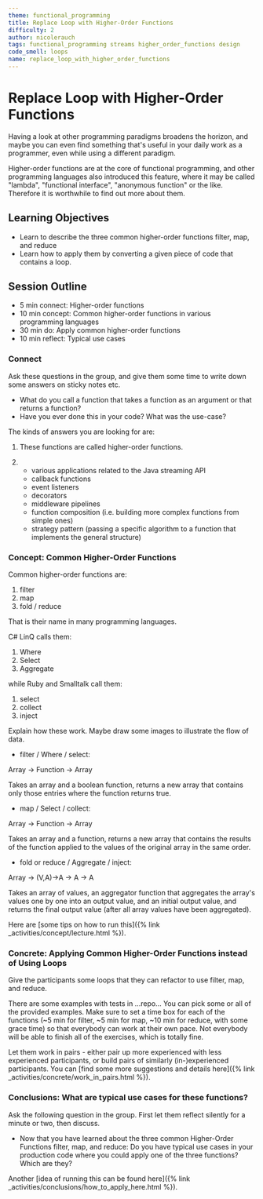 ```yaml
---
theme: functional_programming
title: Replace Loop with Higher-Order Functions
difficulty: 2
author: nicolerauch
tags: functional_programming streams higher_order_functions design
code_smell: loops
name: replace_loop_with_higher_order_functions
---
```


# Replace Loop with Higher-Order Functions

Having a look at other programming paradigms broadens the horizon, and maybe you can even find
something that's useful in your daily work as a programmer, even while using a different paradigm.

Higher-order functions are at the core of functional programming, and other programming languages
also introduced this feature, where it may be called "lambda", "functional interface", "anonymous function" or
the like. Therefore it is worthwhile to find out more about them.


## Learning Objectives

* Learn to describe the three common higher-order functions filter, map, and reduce
* Learn how to apply them by converting a given piece of code that contains a loop.

## Session Outline

* 5 min connect: Higher-order functions
* 10 min concept: Common higher-order functions in various programming languages
* 30 min do: Apply common higher-order functions
* 10 min reflect: Typical use cases

### Connect

Ask these questions in the group, and give them some time to write down some answers on sticky notes etc.

* What do you call a function that takes a function as an argument or that returns a function?
* Have you ever done this in your code? What was the use-case?


The kinds of answers you are looking for are:
1) These functions are called higher-order functions.

2) - various applications related to the Java streaming API
   - callback functions
   - event listeners
   - decorators
   - middleware pipelines
   - function composition (i.e. building more complex functions from simple ones)
   - strategy pattern (passing a specific algorithm to a function that implements the general structure)

### Concept: Common Higher-Order Functions

Common higher-order functions are:

1. filter
2. map
3. fold / reduce

That is their name in many programming languages.

C# LinQ calls them:

1. Where
2. Select
3. Aggregate

while Ruby and Smalltalk call them:

1. select
2. collect
3. inject

Explain how these work. Maybe draw some images to illustrate the flow of data.

* filter / Where / select:

Array -> Function -> Array

Takes an array and a boolean function, returns a new array that contains only those entries where the function returns true.

* map / Select / collect:

Array -> Function -> Array

Takes an array and a function, returns a new array that contains the results of the function applied to the values of the original array in the same order.

* fold or reduce / Aggregate / inject:

Array<V> -> (V,A)->A -> A -> A

Takes an array of values, an aggregator function that aggregates the array's values one by one into an output value, 
and an initial output value, and returns the final output value (after all array values have been aggregated).

Here are [some tips on how to run this]({% link _activities/concept/lecture.html %}).

### Concrete: Applying Common Higher-Order Functions instead of Using Loops

Give the participants some loops that they can refactor to use filter, map, and reduce.

There are some examples with tests in ...repo... You can pick some or all of the provided examples.
Make sure to set a time box for each of the functions (~5 min for filter, ~5 min for map, 
~10 min for reduce, with some grace time) so that everybody can work at their own pace.
Not everybody will be able to finish all of the exercises, which is totally fine.

Let them work in pairs - either pair up more experienced with less experienced participants, or build pairs of
similarly (in-)experienced participants. You can [find some more suggestions and details here]({% link _activities/concrete/work_in_pairs.html %}).


### Conclusions: What are typical use cases for these functions?

Ask the following question in the group. First let them reflect silently for a minute or two, then discuss.

* Now that you have learned about the three common Higher-Order Functions filter, map, and reduce:
Do you have typical use cases in your production code where you could apply one of the three functions? Which are they?

Another [idea of running this can be found here]({% link _activities/conclusions/how_to_apply_here.html %}).
